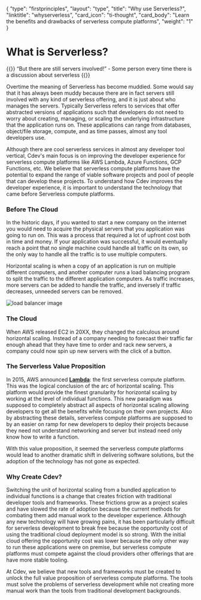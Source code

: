 {
    "type": "firstprinciples",
    "layout": "type",
    "title": "Why use Serverless?",
    "linktitle": "whyserverless", 
    "card_icon": "ti-thought",
    "card_body": "Learn the benefits and drawbacks of serverless compute platforms",
    "weight": "1"
}

# What is Serverless?

{{<blockqoute>}}
“But there are still servers involved!” - Some person every time there is a discussion about serverless
{{</blockqoute>}}

Overtime the meaning of Serverless has become muddied. Some would say that it has always been muddy because there are in fact servers still involved with any kind of serverless offering, and it is just about who manages the servers. Typically Serverless refers to services that offer abstracted versions of applications such that developers do not need to worry about creating, managing, or scaling the underlying infrastructure that the application runs on. These applications can range from databases, object/file storage, compute, and as time passes, almost any tool developers use.

Although there are cool serverless services in almost any developer tool vertical, Cdev's main focus is on improving the developer experience for serverless compute platforms like AWS Lambda, Azure Functions, GCP Functions, etc. We believe that serverless compute platforms have the potential to expand the range of viable software projects and pool of people that can develop these projects. To understand how Cdev improves the developer experience, it is important to understand the technology that came before Serverless compute platforms. 

### Before The Cloud 
In the historic days, if you wanted to start a new company on the internet you would need to acquire the physical servers that you application was going to run on. This was a process that required a lot of upfront cost both in time and money. If your application was successful, it would eventually reach a point that no single machine could handle all traffic on its own, so the only way to handle all the traffic is to use multiple computers.

Horizontal scaling is when a copy of an application is run on multiple different computers, and another computer runs a load balancing program to split the traffic to the different application computers. As traffic increases, more servers can be added to handle the traffic, and inversely if traffic decreases, unneeded servers can be removed. 

![load balancer image](/diagrams/load_balancer.svg)

### The Cloud
When AWS released EC2 in 20XX, they changed the calculous around horizontal scaling. Instead of a company needing to forecast their traffic far enough ahead that they have time to order and rack new servers, a company could now spin up new servers with the click of a button. 

### The Serverless Value Proposition

In 2015, AWS announced **[Lambda](https://www.youtube.com/watch?v=9eHoyUVo-yg&ab_channel=AmazonWebServices)**: the first serverless compute platform. This was the logical conclusion of the arc of horizontal scaling. This platform would provide the finest granularity for horizontal scaling by working at the level of individual functions. This new paradigm was supposed to completely abstract all aspects of horizontal scaling allowing developers to get all the benefits while focusing on their own projects. Also by abstracting these details, serverless compute platforms are supposed to by an easier on ramp for new developers to deploy their projects because they need not understand networking and server but instead need only know how to write a function. 

With this value proposition, it seemed the serverless compute platforms would lead to another dramatic shift in delivering software solutions, but the adoption of the technology has not gone as expected. 

### Why Create Cdev?

Switching the unit of horizontal scaling from a bundled application to individual functions is a change that creates friction with traditional developer tools and frameworks. These frictions grow as a project scales and have slowed the rate of adoption because the current methods for combating them add manual work to the developer experience. Although any new technology will have growing pains, it has been particularly difficult for serverless development to break free because the opportunity cost of using the traditional cloud deployment model is so strong. With the initial cloud offering the opportunity cost was lower because the only other way to run these applications were on premise, but serverless compute platforms must compete against the cloud providers other offerings that are have more stable tooling. 


At Cdev, we believe that new tools and frameworks must be created to unlock the full value proposition of serverless compute platforms. The tools must solve the problems of serverless development while not creating more manual work than the tools from traditional development backgrounds. 